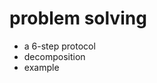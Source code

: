 # problem solving
- a 6-step protocol
- decomposition
- example




```python

```


```python

```


```python

```


```python

```
